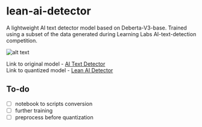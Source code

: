 # lean-ai-detector

A lightweight AI text detector model based on Deberta-V3-base. Trained using a subset of the data generated during Learning Labs AI-text-detection competition.

![alt text](image.png)

Link to original model - [AI Text Detector](https://huggingface.co/norsu/ai-text-detector)<br>
Link to quantized model - [Lean AI Detector](https://huggingface.co/norsu/lean-ai-detector-quant)

## To-do

-[ ] notebook to scripts conversion <br>
-[ ] further training <br>
-[ ] preprocess before quantization <br>